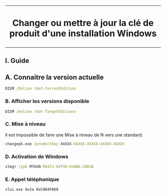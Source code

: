 -------------------------------------------------------------------------------------------------------------------
# <p align='center'> Changer ou mettre à jour la clé de produit d'une installation Windows </p>
-------------------------------------------------------------------------------------------------------------------
## I. Guide
## A. Connaitre la version actuelle
```cmd
DISM /Online /Get-CurrentEdition
```
### B. Afficher les versions disponible
```cmd
DISM /online /Get-TargetEditions
```

### C. Mise à niveau
Il est impossible de faire une Mise à niveau de N vers une standard.
```cmd
changepk.exe /productkey XXXXX-XXXXX-XXXXX-XXXXX-XXXXX
```

### D. Activation de Windows
```cmd
slmgr /ipk M76VN-RD473-9JP3Q-6VQDK-CDKVB
```

### E. Appel téléphonique
```cmd
slui.exe 0x2a 0xC004F069
```
